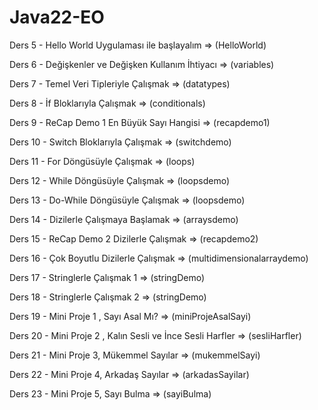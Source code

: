 # Java22-EO

Ders 5 - Hello World Uygulaması ile başlayalım => (HelloWorld)

Ders 6 - Değişkenler ve Değişken Kullanım İhtiyacı => (variables)

Ders 7 - Temel Veri Tipleriyle Çalışmak => (datatypes)

Ders 8 - İf Bloklarıyla Çalışmak => (conditionals)

Ders 9 - ReCap Demo 1 En Büyük Sayı Hangisi => (recapdemo1)

Ders 10 - Switch Bloklarıyla Çalışmak => (switchdemo)

Ders 11 - For Döngüsüyle Çalışmak => (loops)

Ders 12 - While Döngüsüyle Çalışmak => (loopsdemo)

Ders 13 - Do-While Döngüsüyle Çalışmak => (loopsdemo)

Ders 14 - Dizilerle Çalışmaya Başlamak => (arraysdemo)

Ders 15 - ReCap Demo 2 Dizilerle Çalışmak => (recapdemo2)

Ders 16 - Çok Boyutlu Dizilerle Çalışmak => (multidimensionalarraydemo)

Ders 17 - Stringlerle Çalışmak 1 => (stringDemo)

Ders 18 - Stringlerle Çalışmak 2 => (stringDemo)

Ders 19 - Mini Proje 1 , Sayı Asal Mı? => (miniProjeAsalSayi)

Ders 20 - Mini Proje 2 , Kalın Sesli ve İnce Sesli Harfler => (sesliHarfler)

Ders 21 - Mini Proje 3, Mükemmel Sayılar => (mukemmelSayi)

Ders 22 - Mini Proje 4, Arkadaş Sayılar => (arkadasSayilar)

Ders 23 - Mini Proje 5, Sayı Bulma => (sayiBulma)
